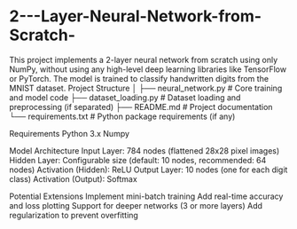 # 2---Layer-Neural-Network-from-Scratch-
This project implements a 2-layer neural network from scratch using only NumPy, without using any high-level deep learning libraries like TensorFlow or PyTorch.
The model is trained to classify handwritten digits from the MNIST dataset.
Project Structure
│
├── neural_network.py      # Core training and model code
├── dataset_loading.py     # Dataset loading and preprocessing (if separated)
├── README.md              # Project documentation
└── requirements.txt       # Python package requirements (if any)

Requirements
Python 3.x
Numpy

Model Architecture
Input Layer: 784 nodes (flattened 28x28 pixel images)
Hidden Layer: Configurable size (default: 10 nodes, recommended: 64 nodes)
Activation (Hidden): ReLU
Output Layer: 10 nodes (one for each digit class)
Activation (Output): Softmax

Potential Extensions
Implement mini-batch training
Add real-time accuracy and loss plotting
Support for deeper networks (3 or more layers)
Add regularization to prevent overfitting
